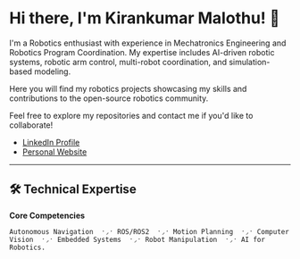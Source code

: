 # Hi there, I'm Kirankumar Malothu! 👋

I'm a Robotics enthusiast with experience in Mechatronics Engineering and Robotics Program Coordination. My expertise includes AI-driven robotic systems, robotic arm control, multi-robot coordination, and simulation-based modeling.

Here you will find my robotics projects showcasing my skills and contributions to the open-source robotics community.

Feel free to explore my repositories and contact me if you'd like to collaborate!

- [LinkedIn Profile](https://www.linkedin.com/in/kirankumarmalothu/)
- [Personal Website](https://malothu-kirankumar.netlify.app/)

---

## 🛠️ Technical Expertise
**Core Competencies**  
```
Autonomous Navigation  ˑ◞ˑ ROS/ROS2  ˑ◞ˑ Motion Planning  ˑ◞ˑ Computer Vision  ˑ◞ˑ Embedded Systems  ˑ◞ˑ Robot Manipulation  ˑ◞ˑ AI for Robotics.
```

